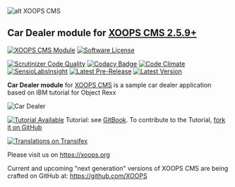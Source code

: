 ![alt XOOPS CMS](https://xoops.org/images/logoXoops4GithubRepository.png)
## Car Dealer module for  [XOOPS CMS 2.5.9+](https://xoops.org)
[![XOOPS CMS Module](https://img.shields.io/badge/XOOPS%20CMS-Module-blue.svg)](https://xoops.org)
[![Software License](https://img.shields.io/badge/license-GPL-brightgreen.svg?style=flat)](http://www.gnu.org/licenses/gpl-2.0.html)

[![Scrutinizer Code Quality](https://scrutinizer-ci.com/g/mambax7/cardealer/badges/quality-score.png?b=master)](https://scrutinizer-ci.com/g/mambax7/cardealer/?branch=master)
[![Codacy Badge](https://api.codacy.com/project/badge/Grade/52eac09cbab1465892624b96ba110ff8)](https://www.codacy.com/app/mambax7/cardealer)
[![Code Climate](https://img.shields.io/codeclimate/github/mambax7/cardealer.svg?style=flat)](https://codeclimate.com/github/mambax7/cardealer)
[![SensioLabsInsight](https://insight.sensiolabs.com/projects/67dff878-c997-4264-a709-7dede15759d6/mini.png)](https://insight.sensiolabs.com/projects/67dff878-c997-4264-a709-7dede15759d6)
[![Latest Pre-Release](https://img.shields.io/github/tag/mambax7/cardealer.svg?style=flat)](https://github.com/mambax7/cardealer/tags/)
[![Latest Version](https://img.shields.io/github/release/mambax7/cardealer.svg?style=flat)](https://github.com/mambax7/cardealer/releases/)

**Car Dealer module** for [XOOPS CMS](https://xoops.org) is a sample car dealer application based on IBM tutorial for Object Rexx 

![Car Dealer](https://c1.staticflickr.com/5/4688/39476535321_8f220f0f55_c.jpg)

[![Tutorial Available](https://xoops.org/images/tutorial-available-blue.svg)](https://xoops.gitbook.io/cardealer-tutorial/) Tutorial: see [GitBook](https://xoops.gitbook.io/cardealer-tutorial/).
To contribute to the Tutorial, [fork it on GitHub](https://github.com/XoopsDocs/cardealer-tutorial)

[![Translations on Transifex](https://xoops.org/images/translations-transifex-blue.svg)](https://www.transifex.com/xoops)

Please visit us on https://xoops.org

Current and upcoming "next generation" versions of XOOPS CMS are being crafted on GitHub at: https://github.com/XOOPS
